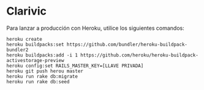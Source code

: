 # Clarivic
Para lanzar a producción con Heroku, utilice los siguientes comandos:
```
heroku create
heroku buildpacks:set https://github.com/bundler/heroku-buildpack-bundler2
heroku buildpacks:add -i 1 https://github.com/heroku/heroku-buildpack-activestorage-preview
heroku config:set RAILS_MASTER_KEY=[LLAVE PRIVADA]
heroku git push herou master
heroku run rake db:migrate
heroku run rake db:seed
```
